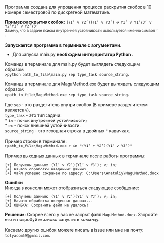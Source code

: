 Программа создана для упрощения процесса раскрытия скобок в 10 номере семестровой по дискретной математике.
<br>

<b>Пример раскрытия скобок:</b> `(Y1’ v Y2’)(Y1’ v Y3’)` -> 
`Y1’ v Y1’Y3’ v Y2’Y1’ v Y2’Y3’`
<br>
<small>Замечу, что в задаче поиска внутренней устойчивости используется именно символ `’` .</small>
<br><br><b>Запускается программа в терминале с аргументами. </b>
<br>
* Для запуска main.py <b> необходим интерпритатор Python </b>. <br>

Команда в терминале для main.py будет выглядеть следующим образом:<br>
`>python path_to_file\main.py sep type_task source_string`.

Команда в терминале для MaguMethod.exe будет выглядеть следующим образом:<br>
`>path_to_file\MaguMethod.exe sep type_task source_string`.
<br>
<br> Где `sep` - это разделитель внутри скобок (В примере разделителем является `v`).
<br> `type_task` - это тип задачи: 
<br> * `in` - поиск внутренней устойчивости; 
<br> * `ex` - поиск внешней устойчивости. 
<br> `source_string` - это исходная строка в двойных `"` кавычках.
<br><br> Пример строки в терминале:<br>
``>path_to_file\MaguMethod.exe v in "(Y1’ v Y2’)(Y1’ v Y3’)"``
<br><br>
Пример выходных данных в терминале после работы программы: 
```
[+] Получены данные: (Y1’ v Y2’)(Y1’ v Y3’); v; in;
[+] Начало обработки введенных данных...
[+] Файл успешно сохранен по адресу: C:\Users\Anatoliy\MaguMethod.docx
```
<b>Ошибки</b>
<br> Иногда в консоли может отобразиться следующее сообщение:
```
[+] Получены данные: (Y1’ v Y2’)(Y1’ v Y3’); v; in;
[+] Начало обработки введенных данных...
[X] ОШИБКА: Сохранить файл не удалось!
```
<b>Решение:</b> Скорее всего у вас не закрыт файл `MaguMethod.docx`. Закройте его и попробуйте заново запустить команду.
<br>
<br>Касаемо других ошибок можете писать в issue или мне на почту: `tolyacom69@gmail.com`.